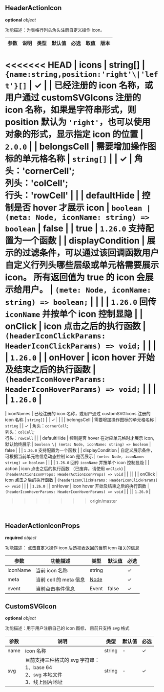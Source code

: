 ## HeaderActionIcon

<description> **optional**  _object_ </description>

功能描述：为表格行列头角头注册自定义操作 icon。

| 参数             | 说明        | 类型     | 默认值 | 必选 | 取值        |     版本     |
| ---------------- | ----------- | ----------- | ------ | ---- | ----------- | --- |
<<<<<<< HEAD
| icons | string[] \| `{name:string,position:'right'\|'left'}[]` | ✓ |    | 已经注册的 icon 名称，或用户通过 customSVGIcons 注册的 icon 名称，如果是字符串形式，则 position 默认为 `'right'`，也可以使用对象的形式，显示指定 icon 的位置 | `2.0.0` |
| belongsCell      | 需要增加操作图标的单元格名称   | `string[]`     |        | ✓    | 角头：'cornerCell';<br>列头：'colCell';<br>行头：'rowCell' | |
| defaultHide      | 控制是否 hover 才展示 icon  | `boolean | (meta: Node, iconName: string) => boolean`          | false  |      | true | `1.26.0` 支持配置为一个函数 |
| displayCondition | 展示的过滤条件，可以通过该回调函数用户自定义行列头哪些层级或单元格需要展示 icon。 所有返回值为 true 的 icon 会展示给用户。 | `(mete: Node, iconName: string) => boolean;`         |        |      |  | `1.26.0` 回传 `iconName` 并按单个 icon 控制显隐 |
| onClick           | icon 点击之后的执行函数   | `(headerIconClickParams: HeaderIconClickParams) => void;` |        |     |    | `1.26.0` |
| onHover           | icon hover 开始及结束之后的执行函数   | `(headerIconHoverParams: HeaderIconHoverParams) => void;` |        |     |    | `1.26.0` |
=======
| iconNames        | 已经注册的 icon 名称，或用户通过 customSVGIcons 注册的 icon 名称 | `string[]`   |        | ✓    |     | |
| belongsCell      | 需要增加操作图标的单元格名称   | `string`     |        | ✓    | 角头：`cornerCell`;<br>列头：`colCell`;<br>行头：`rowCell` | |
| defaultHide      | 控制是否 hover 在对应单元格时才展示 icon, 默认始终展示  | `boolean \| (meta: Node, iconName: string) => boolean`          | false  |      |  | `1.26.0` 支持配置为一个函数 |
| displayCondition | 自定义展示条件，可根据当前单元格信息动态控制 icon 是否展示 | `(mete: Node, iconName: string) => boolean`         |        |      |  | `1.26.0` 回传 `iconName` 并按单个 icon 控制显隐 |
| action           | icon 点击之后的执行函数 （已废弃，请使用 `onClick`)    | `(headerActionIconProps: HeaderActionIconProps) => void` |        |     |    |  |
| onClick           | icon 点击之后的执行函数   | `(headerIconClickParams: HeaderIconClickParams) => void` |        |     |    | `1.26.0` |
| onHover           | icon hover 开始及结束之后的执行函数   | `(headerIconHoverParams: HeaderIconHoverParams) => void` |        |     |    | `1.26.0` |
>>>>>>> origin/master

​

## HeaderActionIconProps

<description> **required**  _object_ </description>

功能描述： 点击自定义操作 icon 后透视表返回的当前 icon 相关的信息

| 参数 | 功能描述 | 类型 | 默认值 | 必选 |
| --- | --- | --- | --- | --- |
| iconName | 当前 icon 名称 | string |  | ✓ |
| meta |当前 cell 的 meta 信息| [Node](/api/basic-class/node) | | ✓ |
| event |当前点击事件信息| Event | false | ✓ |

## CustomSVGIcon

<description> **optional**  _object_ </description>

功能描述：用于用户注册自己的 icon 图标， 目前只支持 svg 格式

| 参数 | 说明 | 类型 | 默认值 | 必选 |
| --- | --- | --- | --- | --- |
| name | icon 名称 | string | - | ✓ |
| svg | 目前支持三种格式的 svg 字符串：<br> 1、base 64<br>2、svg 本地文件<br>3、线上图片地址 | string | - | ✓ |
